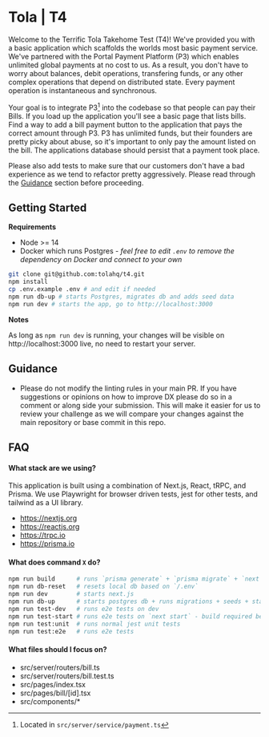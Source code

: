 # Tola | T4

Welcome to the Terrific Tola Takehome Test (T4)! We've provided you with a basic
application which scaffolds the worlds most basic payment service. We've
partnered with the Portal Payment Platform (P3) which enables unlimited global
payments at no cost to us. As a result, you don't have to worry about balances,
debit operations, transfering funds, or any other complex operations that depend
on distributed state. Every payment operation is instantaneous and synchronous.

Your goal is to integrate P3[^1] into the codebase so that people can pay their
Bills. If you load up the application you'll see a basic page that lists bills.
Find a way to add a bill payment button to the application that pays the correct
amount through P3. P3 has unlimited funds, but their founders are pretty picky
about abuse, so it's important to only pay the amount listed on the bill. The
applications database should persist that a payment took place.

Please also add tests to make sure that our customers don't have a bad
experience as we tend to refactor pretty aggressively. Please read through the
[Guidance](#guidance) section before proceeding.

[^1]: Located in `src/server/service/payment.ts`

## Getting Started

**Requirements**

- Node >= 14
- Docker which runs Postgres - _feel free to edit `.env` to remove the
  dependency on Docker and connect to your own_

```bash
git clone git@github.com:tolahq/t4.git
npm install
cp .env.example .env # and edit if needed
npm run db-up # starts Postgres, migrates db and adds seed data
npm run dev # starts the app, go to http://localhost:3000
```

**Notes**

As long as `npm run dev` is running, your changes will be visible on
http://localhost:3000 live, no need to restart your server.

## Guidance

- Please do not modify the linting rules in your main PR. If you have
  suggestions or opinions on how to improve DX please do so in a comment or
  along side your submission. This will make it easier for us to review your challenge as we will compare your changes against the main repository
  or base commit in this repo.

## FAQ

#### What stack are we using?

This application is built using a combination of Next.js, React, tRPC, and
Prisma. We use Playwright for browser driven tests, jest for other tests, and
tailwind as a UI library.

- https://nextjs.org
- https://reactjs.org
- https://trpc.io
- https://prisma.io

#### What does command `X` do?

```bash
npm run build      # runs `prisma generate` + `prisma migrate` + `next build`
npm run db-reset   # resets local db based on `/.env`
npm run dev        # starts next.js
npm run db-up      # starts postgres db + runs migrations + seeds + starts next.js
npm run test-dev   # runs e2e tests on dev
npm run test-start # runs e2e tests on `next start` - build required before
npm run test:unit  # runs normal jest unit tests
npm run test:e2e   # runs e2e tests
```

#### What files should I focus on?

- src/server/routers/bill.ts
- src/server/routers/bill.test.ts
- src/pages/index.tsx
- src/pages/bill/[id].tsx
- src/components/\*

